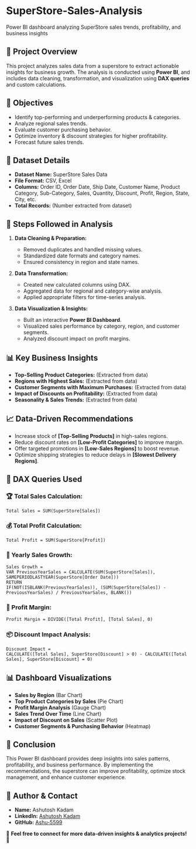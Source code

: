 # SuperStore-Sales-Analysis
Power BI dashboard analyzing SuperStore sales trends, profitability, and business insights
## 📌 Project Overview
This project analyzes sales data from a superstore to extract actionable insights for business growth. The analysis is conducted using **Power BI**, and includes data cleaning, transformation, and visualization using **DAX queries** and custom calculations.

## 🎯 Objectives
- Identify top-performing and underperforming products & categories.
- Analyze regional sales trends.
- Evaluate customer purchasing behavior.
- Optimize inventory & discount strategies for higher profitability.
- Forecast future sales trends.

## 📂 Dataset Details
- **Dataset Name:** SuperStore Sales Data
- **File Format:** CSV, Excel
- **Columns:** Order ID, Order Date, Ship Date, Customer Name, Product Category, Sub-Category, Sales, Quantity, Discount, Profit, Region, State, City, etc.
- **Total Records:** (Number extracted from dataset)

## 🔄 Steps Followed in Analysis
1. **Data Cleaning & Preparation:**
   - Removed duplicates and handled missing values.
   - Standardized date formats and category names.
   - Ensured consistency in region and state names.

2. **Data Transformation:**
   - Created new calculated columns using DAX.
   - Aggregated data for regional and category-wise analysis.
   - Applied appropriate filters for time-series analysis.

3. **Data Visualization & Insights:**
   - Built an interactive **Power BI Dashboard**.
   - Visualized sales performance by category, region, and customer segments.
   - Analyzed discount impact on profit margins.

## 📊 Key Business Insights
- **Top-Selling Product Categories:** (Extracted from data)
- **Regions with Highest Sales:** (Extracted from data)
- **Customer Segments with Maximum Purchases:** (Extracted from data)
- **Impact of Discounts on Profitability:** (Extracted from data)
- **Seasonality & Sales Trends:** (Extracted from data)

## 📈 Data-Driven Recommendations
- Increase stock of **[Top-Selling Products]** in high-sales regions.
- Reduce discount rates on **[Low-Profit Categories]** to improve margin.
- Offer targeted promotions in **[Low-Sales Regions]** to boost revenue.
- Optimize shipping strategies to reduce delays in **[Slowest Delivery Regions]**.

## 📌 DAX Queries Used
### 🏆 Total Sales Calculation:
```DAX
Total Sales = SUM(SuperStore[Sales])
```

### 💰 Total Profit Calculation:
```DAX
Total Profit = SUM(SuperStore[Profit])
```

### 📅 Yearly Sales Growth:
```DAX
Sales Growth = 
VAR PreviousYearSales = CALCULATE(SUM(SuperStore[Sales]), SAMEPERIODLASTYEAR(SuperStore[Order Date]))
RETURN 
IF(NOT(ISBLANK(PreviousYearSales)), (SUM(SuperStore[Sales]) - PreviousYearSales) / PreviousYearSales, BLANK())
```

### 🛒 Profit Margin:
```DAX
Profit Margin = DIVIDE([Total Profit], [Total Sales], 0)
```

### 📦 Discount Impact Analysis:
```DAX
Discount Impact = 
CALCULATE([Total Sales], SuperStore[Discount] > 0) - CALCULATE([Total Sales], SuperStore[Discount] = 0)
```

## 📊 Dashboard Visualizations
- **Sales by Region** (Bar Chart)
- **Top Product Categories by Sales** (Pie Chart)
- **Profit Margin Analysis** (Gauge Chart)
- **Sales Trend Over Time** (Line Chart)
- **Impact of Discount on Sales** (Scatter Plot)
- **Customer Segments & Purchasing Behavior** (Heatmap)

## 📌 Conclusion
This Power BI dashboard provides deep insights into sales patterns, profitability, and business performance. By implementing the recommendations, the superstore can improve profitability, optimize stock management, and enhance customer experience.

## 👤 Author & Contact
- **Name:** Ashutosh Kadam
- **LinkedIn:** [Ashutosh Kadam](https://www.linkedin.com/in/ashutosh-kadam-4562151b6)
- **GitHub:** [Ashu-5599](https://github.com/Ashu-5599)

📢 **Feel free to connect for more data-driven insights & analytics projects!** 🚀
